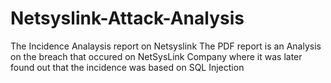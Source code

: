 # Netsyslink-Attack-Analysis
The Incidence Analaysis report on Netsyslink 
The PDF report is an Analysis on the breach that occured on NetSysLink Company where it was later found out that the incidence was based on SQL Injection
